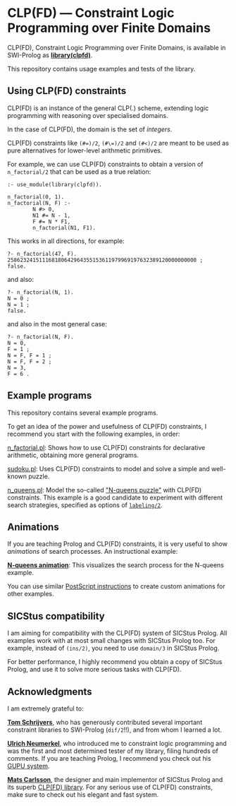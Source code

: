 # CLP(FD) &mdash; Constraint Logic Programming over Finite Domains

CLP(FD), Constraint Logic Programming over Finite Domains, is
available in SWI-Prolog as
**[library(clpfd)](http://www.swi-prolog.org/man/clpfd.html)**.

This repository contains usage examples and tests of the library.

## Using CLP(FD) constraints

CLP(FD) is an instance of the general CLP(.) scheme, extending logic
programming with reasoning over specialised domains.

In the case of CLP(FD), the domain is the set of _integers_.

CLP(FD) constraints like `(#=)/2`, `(#\=)/2` and `(#<)/2` are meant to
be used as pure alternatives for lower-level arithmetic primitives.

For example, we can use CLP(FD) constraints to obtain a version of
`n_factorial/2` that can be used as a true relation:

    :- use_module(library(clpfd)).

    n_factorial(0, 1).
    n_factorial(N, F) :-
            N #> 0,
            N1 #= N - 1,
            F #= N * F1,
            n_factorial(N1, F1).

This works in all directions, for example:

    ?- n_factorial(47, F).
    258623241511168180642964355153611979969197632389120000000000 ;
    false.

and also:

    ?- n_factorial(N, 1).
    N = 0 ;
    N = 1 ;
    false.

and also in the most general case:

    ?- n_factorial(N, F).
    N = 0,
    F = 1 ;
    N = F, F = 1 ;
    N = F, F = 2 ;
    N = 3,
    F = 6 .

## Example programs

This repository contains several example programs.

To get an idea of the power and usefulness of CLP(FD) constraints, I
recommend you start with the following examples, in order:

[n_factorial.pl](n_factorial.pl): Shows how to use CLP(FD) constraints
for declarative arithmetic, obtaining more general programs.

[sudoku.pl](sudoku.pl): Uses CLP(FD) constraints to model and solve a
simple and well-known puzzle.

[n_queens.pl](n_queens.pl): Model the so-called ["N-queens
puzzle"](https://en.wikipedia.org/wiki/Eight_queens_puzzle) with
CLP(FD) constraints. This example is a good candidate to experiment
with different search strategies, specified as options of
[`labeling/2`](http://www.swi-prolog.org/pldoc/man?predicate=labeling/2).

## Animations

If you are teaching Prolog and CLP(FD) constraints, it is very useful
to show *animations* of search processes. An instructional example:

[**N-queens animation**](http://www.metalevel.at/queens/): This
visualizes the search process for the N-queens example.

You can use similar [PostScript
instructions](http://www.metalevel.at/postscript/animations.html) to
create custom animations for other examples.

## SICStus compatibility

I am aiming for compatibility with the CLP(FD) system of SICStus
Prolog. All examples work with at most small changes with SICStus
Prolog too. For example, instead of `(ins/2)`, you need to use
`domain/3` in SICStus Prolog.

For better performance, I highly recommend you obtain a copy of
SICStus Prolog, and use it to solve more serious tasks with CLP(FD).

## Acknowledgments

I am extremely grateful to:

[**Tom Schrijvers**](http://people.cs.kuleuven.be/~tom.schrijvers/), who
has generously contributed several important constraint libraries to
SWI-Prolog (`dif/2`!!), and from whom I learned a lot.

[**Ulrich Neumerkel**](http://www.complang.tuwien.ac.at/ulrich/), who
introduced me to constraint logic programming and was the first and
most determined tester of my library, filing hundreds of comments. If
you are teaching Prolog, I recommend you check out his [GUPU
system](http://www.complang.tuwien.ac.at/ulrich/gupu/).

[**Mats Carlsson**](https://www.sics.se/~matsc/), the designer and main
implementor of SICStus Prolog and its superb [CLP(FD)
library](https://sicstus.sics.se/sicstus/docs/latest4/html/sicstus.html/lib_002dclpfd.html#lib_002dclpfd).
For any serious use of CLP(FD) constraints, make sure to check out his
elegant and fast system.
